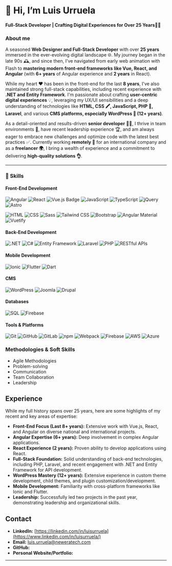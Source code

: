 # 👋 Hi, I’m Luis Urruela 
#### Full-Stack Developer | Crafting Digital Experiences for Over 25 Years👨‍💻

### About me

A seasoned **Web Designer and Full-Stack Developer** with over **25 years** immersed in the ever-evolving digital landscape 🌐. My journey began in the late 90s 🕰️, and since then, I've navigated from early web animation with Flash to **mastering modern front-end frameworks like Vue, React, and Angular** (with **6+ years** of Angular experience and **2 years** in React).

While my heart ❤️ has been in the front-end for the last **8 years**, I've also maintained strong full-stack capabilities, including recent experience with **.NET and Entity Framework**. I'm passionate about crafting **user-centric digital experiences** 💡, leveraging my UX/UI sensibilities and a deep understanding of technologies like **HTML, CSS 🖍️, JavaScript, PHP 🐘, Laravel**, and various **CMS platforms, especially WordPress 🚀 (12+ years)**.

As a detail-oriented and results-driven **senior developer** 👨‍💻, I thrive in team environments 🤝, have recent leadership experience 🏆, and am always eager to embrace new challenges and optimize code with the latest best practices ✅. Currently working **remotely 🏡** for an international company and as a **freelancer 🌍**, I bring a wealth of experience and a commitment to delivering **high-quality solutions 👌**.

----

### 💪 Skills

#### Front-End Development 
![Angular](https://img.shields.io/badge/-Angular-DD0031?style=flat-square&logo=angular&logoColor=white) ![React](https://img.shields.io/badge/-React-61DAFB?style=flat-square&logo=react&logoColor=white) <img src="https://img.shields.io/badge/-Vue.js-dadada?style=flat-square&logo=vuedotjs&logoColor=4FC08D" alt="Vue.js Badge"> ![JavaScript](https://img.shields.io/badge/-JavaScript-F7DF1E?style=flat-square&logo=javascript&logoColor=black) ![TypeScript](https://img.shields.io/badge/-TypeScript-3178C6?style=flat-square&logo=typescript&logoColor=white) ![jQuery](https://img.shields.io/badge/-jQuery-0769AD?style=flat-square&logo=jquery&logoColor=white) ![Astro](https://img.shields.io/badge/Astro-6b3fc8?style=flat-square&logo=astro&logoColor=white)

![HTML](https://img.shields.io/badge/HTML-E34F26?style=flat-square&logo=html5&logoColor=white) ![CSS](https://img.shields.io/badge/CSS-1572B6?style=flat-square&logo=css3&logoColor=white) ![Sass](https://img.shields.io/badge/Sass-CC6699?style=flat-square&logo=sass&logoColor=white) ![Tailwind CSS](https://img.shields.io/badge/Tailwind%20CSS-38B2AC?style=flat-square&logo=tailwindcss&logoColor=white) ![Bootstrap](https://img.shields.io/badge/Bootstrap-7952B3?style=flat-square&logo=bootstrap&logoColor=white) ![Angular Material](https://img.shields.io/badge/Angular%20Material-DD0031?style=flat-square&logo=angular&logoColor=white) ![Vuetify](https://img.shields.io/badge/Vuetify-1867C0?style=flat-square&logo=vuetify&logoColor=white)

#### Back-End Development
![.NET](https://img.shields.io/badge/.NET-5C2D91?style=flat-square&logo=dotnet&logoColor=white) ![C#](https://img.shields.io/badge/C%23-239120?style=flat-square&logo=csharp&logoColor=white) ![Entity Framework](https://img.shields.io/badge/Entity%20Framework-6AB04C?style=flat-square&logo=microsoft&logoColor=white) ![Laravel](https://img.shields.io/badge/Laravel-FF2D20?style=flat-square&logo=laravel&logoColor=white)
![PHP](https://img.shields.io/badge/PHP-777BB4?style=flat-square&logo=php&logoColor=white) ![RESTful APIs](https://img.shields.io/badge/RESTful%20APIs-6CC24A?style=flat-square&logo=openapiinitiative&logoColor=white)

#### Mobile Development
![Ionic](https://img.shields.io/badge/Ionic-3880FF?style=flat-square&logo=ionic&logoColor=white) ![Flutter](https://img.shields.io/badge/Flutter-02569B?style=flat-square&logo=flutter&logoColor=white) ![Dart](https://img.shields.io/badge/Dart-0175C2?style=flat-square&logo=dart&logoColor=white)

#### CMS
![WordPress](https://img.shields.io/badge/WordPress-21759B?style=flat-square&logo=wordpress&logoColor=white) ![Joomla](https://img.shields.io/badge/Joomla-F00E0F?style=flat-square&logo=joomla&logoColor=white) ![Drupal](https://img.shields.io/badge/Drupal-0077C0?style=flat-square&logo=drupal&logoColor=white)

#### Databases
![SQL](https://img.shields.io/badge/SQL-4A8F98?style=flat-square&logo=mysql&logoColor=white) ![Firebase](https://img.shields.io/badge/Firebase-FFCA28?style=flat-square&logo=firebase&logoColor=white)

#### Tools & Platforms
![Git](https://img.shields.io/badge/Git-F05032?style=flat-square&logo=git&logoColor=white) ![GitHub](https://img.shields.io/badge/GitHub-181717?style=flat-square&logo=github&logoColor=white) ![GitLab](https://img.shields.io/badge/GitLab-FCA121?style=flat-square&logo=gitlab&logoColor=white) ![npm](https://img.shields.io/badge/npm-CB3837?style=flat-square&logo=npm&logoColor=white)
![Webpack](https://img.shields.io/badge/Webpack-8DD6F0?style=flat-square&logo=webpack&logoColor=white) ![Firebase](https://img.shields.io/badge/Firebase-FFCA28?style=flat-square&logo=firebase&logoColor=white) ![AWS](https://img.shields.io/badge/AWS-232F3E?style=flat-square&logo=amazonaws&logoColor=white) ![Azure](https://img.shields.io/badge/Azure-0078D4?style=flat-square&logo=microsoftazure&logoColor=white)

### Methodologies & Soft Skills
* Agile Methodologies
* Problem-solving
* Communication
* Team Collaboration
* Leadership

## Experience

While my full history spans over 25 years, here are some highlights of my recent and key areas of expertise:

* **Front-End Focus (Last 8+ years):** Extensive work with Vue.js, React, and Angular on diverse national and international projects.
* **Angular Expertise (6+ years):** Deep involvement in complex Angular applications.
* **React Experience (2 years):** Proven ability to develop applications using React.
* **Full-Stack Foundation:** Solid understanding of back-end technologies, including PHP, Laravel, and recent engagement with .NET and Entity Framework for API development.
* **WordPress Mastery (12+ years):** Extensive experience in custom theme development, child themes, and plugin customization/development.
* **Mobile Development:** Familiarity with cross-platform frameworks like Ionic and Flutter.
* **Leadership:** Successfully led two projects in the past year, demonstrating leadership and organizational skills.

## Contact

* **LinkedIn:** [https://linkedin.com/in/luisurruela](https://www.linkedin.com/in/luisurruela/)
* **Email:** luis.urruela@neweratech.com
* **GitHub:** 
* **Personal Website/Portfolio:** 

---